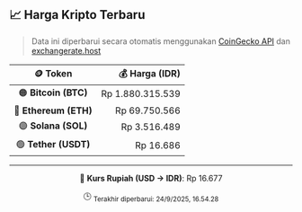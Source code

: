 

<!-- HARGA_KRIPTO -->
## 📈 Harga Kripto Terbaru

> Data ini diperbarui secara otomatis menggunakan [CoinGecko API](https://www.coingecko.com/) dan [exchangerate.host](https://exchangerate.host/)

<div align="center">

| 🪙 Token | 💰 Harga (IDR) |
|:------:|---------------:|
| 🟠 **Bitcoin (BTC)**   | Rp 1.880.315.539 |
| 🔵 **Ethereum (ETH)**  | Rp 69.750.566 |
| 🟣 **Solana (SOL)**    | Rp 3.516.489 |
| 🟢 **Tether (USDT)**   | Rp 16.686 |

---

💱 **Kurs Rupiah (USD → IDR)**: Rp 16.677

🕒 <sub>Terakhir diperbarui: 24/9/2025, 16.54.28</sub>

</div>
<!-- /HARGA_KRIPTO -->